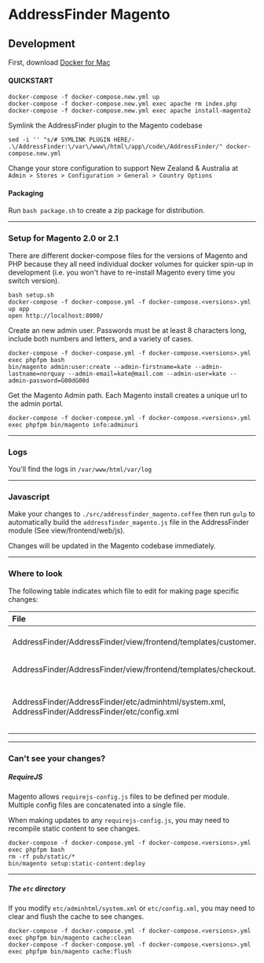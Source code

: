 # AddressFinder Magento

## Development

First, download [Docker for Mac](https://docs.docker.com/docker-for-mac/install/)

#### QUICKSTART

    docker-compose -f docker-compose.new.yml up
    docker-compose -f docker-compose.new.yml exec apache rm index.php
    docker-compose -f docker-compose.new.yml exec apache install-magento2

Symlink the AddressFinder plugin to the Magento codebase

    sed -i '' "s/# SYMLINK PLUGIN HERE/- .\/AddressFinder:\/var\/www\/html\/app\/code\/AddressFinder/" docker-compose.new.yml

Change your store configuration to support New Zealand & Australia at `Admin > Stores > Configuration > General > Country Options`


#### Packaging

Run `bash package.sh` to create a zip package for distribution.

-------------

### Setup for Magento 2.0 or 2.1
There are different docker-compose files for the versions of Magento and PHP because they all need individual docker volumes for quicker spin-up in development (i.e. you won't have to re-install Magento every time you switch version).

```
bash setup.sh
docker-compose -f docker-compose.yml -f docker-compose.<versions>.yml up app
open http://localhost:8000/
```

Create an new admin user. Passwords must be at least 8 characters long, include both numbers and letters, and a variety of cases.

```
docker-compose -f docker-compose.yml -f docker-compose.<versions>.yml exec phpfpm bash
bin/magento admin:user:create --admin-firstname=kate --admin-lastname=norquay --admin-email=kate@mail.com --admin-user=kate --admin-password=G00dG00d
```

Get the Magento Admin path. Each Magento install creates a unique url to the admin portal.

```
docker-compose -f docker-compose.yml -f docker-compose.<versions>.yml exec phpfpm bin/magento info:adminuri
```

-------------

### Logs

You'll find the logs in `/var/www/html/var/log`

-------------

### Javascript
Make your changes to `./src/addressfinder_magento.coffee` then run `gulp` to automatically build the `addressfinder_magento.js` file in the AddressFinder module (See view/frontend/web/js).

Changes will be updated in the Magento codebase immediately.

-------------

### Where to look

The following table indicates which file to edit for making page specific changes:

| File | Page |
| :--- | :--- |
| AddressFinder/AddressFinder/view/frontend/templates/customer.phtml | Website > My Account > Edit Address |
|  AddressFinder/AddressFinder/view/frontend/templates/checkout.phtml | Website > Checkout |
| AddressFinder/AddressFinder/etc/adminhtml/system.xml, AddressFinder/AddressFinder/etc/config.xml | Admin > Stores > Configuration > Services > AddressFinder |

-------------

### Can't see your changes?

##### RequireJS

Magento allows `requirejs-config.js` files to be defined per module. Multiple config files are concatenated into a single file.

When making updates to any `requirejs-config.js`, you may need to recompile static content to see changes.

```
docker-compose -f docker-compose.yml -f docker-compose.<versions>.yml exec phpfpm bash
rm -rf pub/static/*
bin/magento setup:static-content:deploy
```

-------------

##### The `etc` directory

If you modify `etc/adminhtml/system.xml` or `etc/config.xml`, you may need to clear and flush the cache to see changes.

```
docker-compose -f docker-compose.yml -f docker-compose.<versions>.yml exec phpfpm bin/magento cache:clean
docker-compose -f docker-compose.yml -f docker-compose.<versions>.yml exec phpfpm bin/magento cache:flush
```

